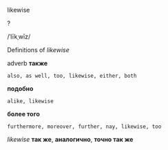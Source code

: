 likewise

?

/ˈlīkˌwīz/

Definitions of _likewise_

adverb
**также**

    also, as well, too, likewise, either, both
**подобно**

    alike, likewise
**более того**

    furthermore, moreover, further, nay, likewise, too

_likewise_
**так же**, **аналогично**, **точно так же**